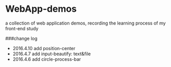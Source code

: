 # WebApp-demos
a collection of web application demos, recording the learning process of my front-end study

###change log
- 2016.4.10 add position-center
- 2016.4.7 add input-beautify: text&file
- 2016.4.6 add circle-process-bar
